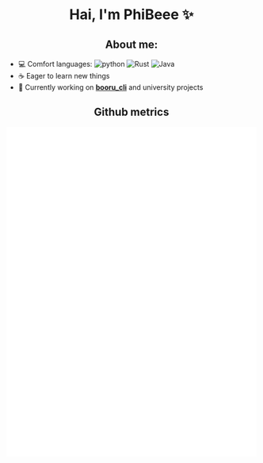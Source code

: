 <h1 align="center" />Hai, I'm PhiBeee ✨ </h1>  
  
## <div align="center">About me:</div>  
- 💻 Comfort languages:
<img alt="python" src="https://img.shields.io/badge/Python-3776AB?logo=python&logoColor=fff" /> <img alt="Rust" src="https://img.shields.io/badge/Rust-%23000000.svg?e&logo=rust&logoColor=white" /> <img alt="Java" src="https://img.shields.io/badge/Java-%23ED8B00.svg?logo=openjdk&logoColor=white" />  
- ☕ Eager to learn new things
- 📌 Currently working on [**booru_cli**](https://github.com/PhiBeee/booru_rust_cli) and university projects  

## <div align="center">Github metrics</div>
![Metrics](/github-metrics.svg)
